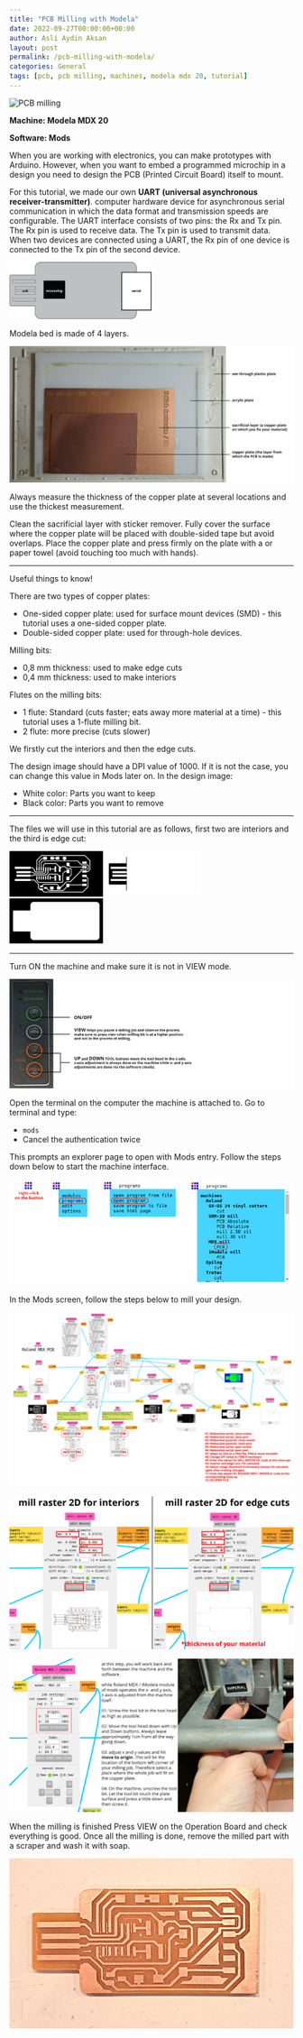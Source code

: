 ```yaml
---
title: "PCB Milling with Modela"
date: 2022-09-27T00:00:00+00:00
author: Asli Aydin Aksan
layout: post
permalink: /pcb-milling-with-modela/
categories: General
tags: [pcb, pcb milling, machines, modela mdx 20, tutorial]
---
```


![PCB milling](/assets/images/2022-09-27-PCB-milling-with-modela/20220927_150236.jpg "PCB milling")

**Machine: Modela MDX 20**

**Software: Mods**

When you are working with electronics, you can make prototypes with Arduino. However, when you want to embed a programmed microchip in a design you need to design the PCB (Printed Circuit Board) itself to mount.

For this tutorial, we made our own **UART (universal asynchronous receiver-transmitter)**. computer hardware device for asynchronous serial communication in which the data format and transmission speeds are configurable. The UART interface consists of two pins: the Rx and Tx pin. The Rx pin is used to receive data. The Tx pin is used to transmit data. When two devices are connected using a UART, the Rx pin of one device is connected to the Tx pin of the second device.

<img src="/assets/images/2022-09-27-PCB-milling-with-modela/UART.jpg" alt="UART schema" width="50%"/>

Modela bed is made of 4 layers.

![Bed Layers](/assets/images/2022-09-27-PCB-milling-with-modela/BedLayers.jpg "Bed Layers")

Always measure the thickness of the copper plate at several locations and use the thickest measurement.

Clean the sacrificial layer with sticker remover. Fully cover the surface where the copper plate will be placed with double-sided tape but avoid overlaps. Place the copper plate and press firmly on the plate with a or paper towel (avoid touching too much with hands).

---
Useful things to know!

There are two types of copper plates:
- One-sided copper plate: used for surface mount devices (SMD) - this tutorial uses a one-sided copper plate.
- Double-sided copper plate: used for through-hole devices.

Milling bits:
- 0,8 mm thickness: used to make edge cuts
- 0,4 mm thickness: used to make interiors

Flutes on the milling bits:
- 1 flute: Standard (cuts faster; eats away more material at a time) - this tutorial uses a 1-flute milling bit.
- 2 flute: more precise (cuts slower)

We firstly cut the interiors and then the edge cuts.

The design image should have a DPI value of 1000. If it is not the case, you can change this value in Mods later on. In the design image:
- White color: Parts you want to keep
- Black color: Parts you want to remove

---

The files we will use in this tutorial are as follows, first two are interiors and the third is edge cut:

<img src="/assets/images/2022-09-27-PCB-milling-with-modela/Programmer-Serial-D11C-F_Cu.png" alt="UART interior 1" width="33%"/>
<img src="/assets/images/2022-09-27-PCB-milling-with-modela/Programmer-Serial-D11C-USB.png" alt="UART interior 2" width="33%"/>
<img src="/assets/images/2022-09-27-PCB-milling-with-modela/Programmer-Serial-D11C-Edge_Cuts.png" alt="UART edge cut" width="33%"/>

---

Turn ON the machine and make sure it is not in VIEW mode.

![Operation Board](/assets/images/2022-09-27-PCB-milling-with-modela/OperationBoard.jpg "Operation Board")

Open the terminal on the computer the machine is attached to. Go to terminal and type:
- <code>mods</code>
- Cancel the authentication twice

This prompts an explorer page to open with Mods entry. Follow the steps down below to start the machine interface.

![Mods enter](/assets/images/2022-09-27-PCB-milling-with-modela/modsEnter.jpg "Mods enter")

In the Mods screen, follow the steps below to mill your design.

[![Mods job](/assets/images/2022-09-27-PCB-milling-with-modela/Screenshot%20from%202022-09-26%2016-31-46-01.jpg "Mods job")](/assets/images/2022-09-27-PCB-milling-with-modela/Screenshot%20from%202022-09-26%2016-31-46-01.jpg)

[![Mill Raster 2D](/assets/images/2022-09-27-PCB-milling-with-modela/MillRaster2D.jpg "Mill Raster 2D")](/assets/images/2022-09-27-PCB-milling-with-modela/MillRaster2D.jpg)


[![Roland MDX](/assets/images/2022-09-27-PCB-milling-with-modela/RolandMDX.jpg "Roland MDX")](/assets/images/2022-09-27-PCB-milling-with-modela/RolandMDX.jpg)

When the milling is finished Press VIEW on the Operation Board and check everything is good. Once all the milling is done, remove the milled part with a scraper and wash it with soap.

![UART board](/assets/images/2022-09-27-PCB-milling-with-modela/UARTBoard.jpg "UART board")
